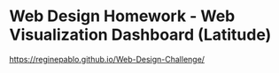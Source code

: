 # Web Design Homework - Web Visualization Dashboard (Latitude)

https://reginepablo.github.io/Web-Design-Challenge/
